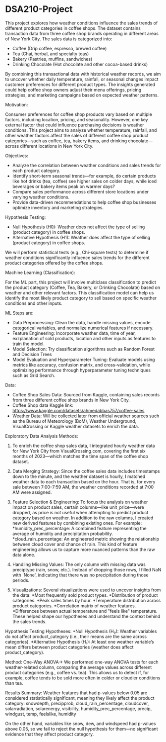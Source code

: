 # DSA210-Project

This project explores how weather conditions influence the sales trends of different product categories in coffee shops. The dataset contains transaction data from three coffee shop brands operating in different areas of New York City. The sales data is categorized into:
* Coffee (Drip coffee, espresso, brewed coffee)
* Tea (Chai, herbal, and specialty teas)
* Bakery (Pastries, muffins, sandwiches)
* Drinking Chocolate  (Hot chocolate and other cocoa-based drinks)

By combining this transactional data with historical weather records, we aim to uncover whether daily temperature, rainfall, or seasonal changes impact customer preferences for different product types. The insights generated could help coffee shop owners adjust their menu offerings, pricing strategies, and marketing campaigns based on expected weather patterns.

Motivation:

Consumer preferences for coffee shop products vary based on multiple factors, including location, pricing, and seasonality. However, one key external factor that could influence purchasing decisions is weather conditions. This project aims to analyze whether temperature, rainfall, and other weather factors affect the sales of different coffee shop product categories—such as coffee, tea, bakery items, and drinking chocolate—across different locations in New York City.


Objectives:

* Analyze the correlation between weather conditions and sales trends for each product category.
* Identify short-term seasonal trends—for example, do certain products like hot drinks (tea, coffee) see higher sales on colder days, while iced beverages or bakery items peak on warmer days?
* Compare sales performance across different store locations under varying weather conditions.
* Provide data-driven recommendations to help coffee shop businesses optimize inventory and marketing strategies.

Hypothesis Testing:

* Null Hypothesis (H0): Weather does not affect the type of selling (product category) in coffee shops.
* Alternative Hypothesis (H1): Weather does affect the type of selling (product category) in coffee shops.

We will perform statistical tests (e.g., Chi-square tests) to determine if weather conditions significantly influence sales trends for the different product categories offered by the coffee shops.

Machine Learning (Classification):

For the ML part, this project will involve multiclass classification to predict the product category (Coffee, Tea, Bakery, or Drinking Chocolate) based on weather and other relevant factors. This classification model can help us identify the most likely product category to sell based on specific weather conditions and other inputs.

ML Steps are: 

* Data Preprocessing: Clean the data, handle missing values, encode categorical variables, and normalize numerical features if necessary.
* Feature Engineering: Incorporate weather data, time of year, exzplanation of sold products, location and other inputs as features to train the model.
* Model Selection: Try classification algorithms such as Random Forest and Decision Trees
* Model Evaluation and Hyperparameter Tuning: Evaluate models using metrics like accuracy, confusion matrix, and cross-validation, while optimizing performance through hyperparameter tuning techniques such as Grid Search.

Data:

* Coffee Shop Sales Data: Sourced from Kaggle, containing sales records from three different coffee shop brands in New York City.
* Coffee Shop data Kaggle link: https://www.kaggle.com/datasets/ahmedabbas757/coffee-sales
* Weather Data: Will be collected later from official weather sources such as the Bureau of Meteorology (BoM), Weather Underground, VisualCrossing or Kaggle weather datasets to enrich the data.


Exploratory Data Analysis Methods:

1) To enrich the coffee shop sales data, I integrated hourly weather data for New York City from VisualCrossing.com, covering the first six months of 2023—which matches the time span of the coffee shop dataset.

2) Data Merging Strategy:
Since the coffee sales data includes timestamps down to the minute, and the weather dataset is hourly, I matched weather data to each transaction based on the hour. That is, for every sale between 7:00–7:59 AM, the weather conditions recorded at 7:00 AM were assigned.

3) Feature Selection & Engineering:
To focus the analysis on weather impact on product sales, certain columns—like unit_price—were dropped, as price is not useful when attempting to predict product category based on weather.
In addition to the raw columns, I created new derived features by combining existing ones. For example:
*humidity_prec_percentage: A combined feature representing the average of humidity and precipitation probability.
*cloud_rain_percentage: An engineered metric showing the relationship between cloud cover and chance of rain.
This kind of feature engineering allows us to capture more nuanced patterns than the raw data alone.

4) Handling Missing Values:
The only column with missing data was preciptype (rain, snow, etc.). Instead of dropping those rows, I filled NaN with 'None', indicating that there was no precipitation during those periods.

5) Visualizations:
Several visualizations were used to uncover insights from the data:
*Most frequently sold product types.
*Distribution of product categories.
*Peak sales times by hour.
*Temperature distribution across product categories.
*Correlation matrix of weather features.
*Differences between actual temperature and "feels like" temperature.
These helped shape our hypotheses and understand the context behind the sales trends.

Hypothesis Testing
Hypotheses:
*Null Hypothesis (H₀): Weather variables do not affect product_category (i.e., their means are the same across categories).
*Alternative Hypothesis (H₁): At least one weather variable’s mean differs between product categories (weather does affect product_category).

Method: One-Way ANOVA->
We performed one-way ANOVA tests for each weather-related column, comparing the average values across different product categories (e.g., coffee vs. tea). This allows us to detect if, for example, coffee tends to be sold more often in colder or cloudier conditions than tea.

Results Summary:
Weather features that had p-values below 0.05 are considered statistically significant, meaning they likely affect the product category:
snowdepth, precipprob, cloud_rain_percentage, cloudcover, solarradiation, solarenergy, visibility, humidity_prec_percentage, precip, windgust, temp, feelslike, humidity

On the other hand, variables like snow, dew, and windspeed had p-values above 0.05, so we fail to reject the null hypothesis for them—no significant evidence that they affect product category.
